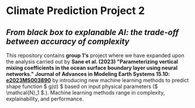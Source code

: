 # **Climate Prediction Project 2**
## *From black box to explanable AI: the trade-off between accuracy of complexity*

This repository contains **group 1's** project where we have expanded upon the analysis carried out by **Sane et al. (2023) "Parameterizing vertical mixing coefficients in the ocean surface boundary layer using neural networks." Journal of Advances in Modeling Earth Systems 15.10: [e2023MS003890](https://agupubs.onlinelibrary.wiley.com/doi/full/10.1029/2023MS003890)** by introducing new machine learning methods to predict shape function $ g(σ) $ based on input physical parameters ($ \mathcal{N}_1 $.). Machine learning methods range in complexity, explainability, and performance.
